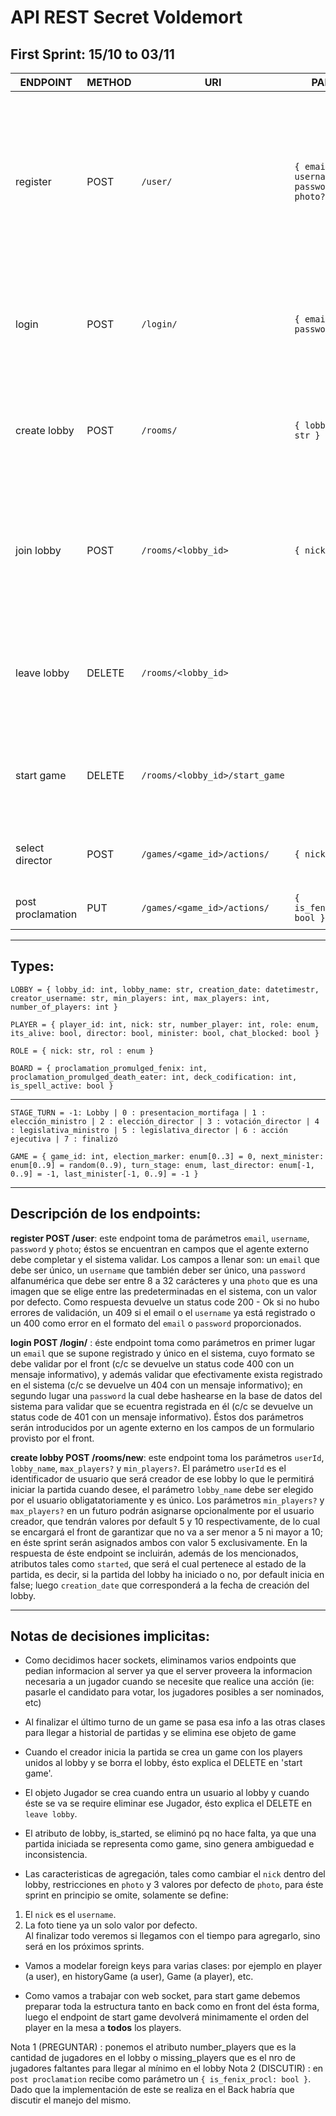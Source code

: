 # API REST Secret Voldemort

## First Sprint: 15/10 to 03/11

| ENDPOINT     | METHOD | URI         | PARAMS       | RESPONSE      | COMMENTS |
| ---------    | ------ | ----------- | ------------ | ------------- | -------- |
| register     | POST   | `/user/` | `{ email: str, username: str, password: str, photo?: image }` | 201 - `{ username: str, email: str, operation_result: "Succefully created" }` \ 409 - Conflict if: `email` already registered `username` already registered \ 400 - Bad Request if: can't parse `email` can't parse `password` can't parse `username` | For now not include email validation  |
| login        | POST | `/login/` | `{ email: str, password: str }`   | 200 - Ok \ 400 - Bad request: can't parse `email` \ 404 - Not found: `email` doesn't exist \ 401 Unauthorized: invalid `password` | |
| create lobby | POST | `/rooms/` | `{ lobby_name: str }` | 201 - `{ LOBBY, operation_result: "Succefully created" }` | Later add in Params: `, max_players?: int, max_players?: int`. For now, min_players = max_players = 5. PRE: user is login | 
 | join lobby | POST | `/rooms/<lobby_id>` | `{ nick: str }` | 201 - `{ nick: str, operation_result: "Succefully created" }` \ 409 - Conflict: `nick` already exists in this lobby \ 404 - Not found: `<lobby_id>` doesn't exist | PRE: User is login. `nick` is `username` of user that call. Player is created when user join in a lobby. Set `number_of_players` to `number_of_players + 1` |
| leave lobby | DELETE | `/rooms/<lobby_id>` | | 200 - Ok  | PRE: there is at least one player in the lobby that not is creater. The player that call is deleted, LOBBY's `number_of_players` is decremented in one. |
| start game | DELETE | `/rooms/<lobby_id>/start_game` | | 200 - Ok | PRE: Player is the creator. A new game is created with players that joined in the lobby, and the lobby is deleted |
| select director | POST | `/games/<game_id>/actions/`    | `{ nick: str }` | 200 - `{ nick: str }` \ 409 - Conflict: nick submitted is not valid  | PRE: Player is the Minister |
| post proclamation | PUT | `/games/<game_id>/actions/` | `{ is_fenix_procl: bool }` | 200 - `{ is_fenix_procl: bool }` | PRE : Minister and Director are selected |

-------------
**Types:**
---

`LOBBY = { lobby_id: int, lobby_name: str, creation_date: datetimestr, creator_username: str, min_players: int, max_players: int, number_of_players: int }`

`PLAYER = { player_id: int, nick: str, number_player: int, role: enum, its_alive: bool, director: bool, minister: bool, chat_blocked: bool }`

`ROLE = { nick: str, rol : enum }`

`BOARD = { proclamation_promulged_fenix: int, proclamation_promulged_death_eater: int, deck_codification: int, is_spell_active: bool }`

---  

`STAGE_TURN = -1: Lobby | 0 : presentacion_mortifaga | 1 : elección_ministro | 2 : elección_director | 3 : votación_director | 4 : legislativa_ministro | 5 : legislativa_director | 6 : acción ejecutiva | 7 : finalizó`

`GAME = { game_id: int, election_marker: enum[0..3] = 0, next_minister: enum[0..9] = random(0..9), turn_stage: enum, last_director: enum[-1, 0..9] = -1, last_minister[-1, 0..9] = -1 }` 

-------------

## Descripción de los endpoints:
 
**register POST /user**: este endpoint toma de parámetros `email`, `username`, `password` y `photo`; éstos se encuentran en campos que el agente externo debe completar y el sistema validar. Los campos a llenar son: un `email` que debe ser único, un `username` que también deber ser único, una `password` alfanumérica que debe ser entre 8 a 32 carácteres y una `photo` que es una imagen que se elige entre las predeterminadas en el sistema, con un valor por defecto. Como respuesta devuelve un status code 200 - Ok si no hubo errores de validación, un 409 si el email o el `username` ya está registrado o un 400 como error en el formato del `email` o `password` proporcionados.

**login POST /login/** : éste endpoint toma como parámetros en primer lugar un `email` que se supone registrado y único en el sistema, cuyo formato se debe validar por el front (c/c se devuelve un status code 400 con un mensaje informativo), y además validar que efectivamente exista registrado en el sistema (c/c se devuelve un 404 con un mensaje informativo); en segundo lugar una `password` la cual debe hashearse en la base de datos del sistema para validar que se ecuentra registrada en él (c/c se devuelve un status code de 401 con un mensaje informativo). Éstos dos parámetros serán introducidos por un agente externo en los campos de un formulario provisto por el front.

**create lobby POST /rooms/new**: este endpoint toma los parámetros `userId`, `lobby_name`, `max_players?` y `min_players?`. El parámetro `userId` es el identificador de usuario que será creador de ese lobby lo que le permitirá iniciar la partida cuando desee, el parámetro `lobby_name` debe ser elegido por el usuario obligatatoriamente y es único. Los parámetros `min_players?` y `max_players?` en un futuro podrán asignarse opcionalmente por el usuario creador, que tendrán valores por default 5 y 10 respectivamente, de lo cual se encargará el front de garantizar que no va a ser menor a 5 ni mayor a 10; en éste sprint serán asignados ambos con valor 5 exclusivamente. En la respuesta de éste endpoint se incluirán, además de los mencionados, atributos tales como `started`, que será el cual pertenece al estado de la partida, es decir, si la partida del lobby ha iniciado o no, por default inicia en false; luego `creation_date` que corresponderá a la fecha de creación del lobby.

---
## Notas de decisiones implicitas:  
 - Como decidimos hacer sockets, eliminamos varios endpoints que pedian informacion al server ya que el server proveera la informacion necesaria a un jugador cuando se necesite que realice una acción (ie: pasarle el candidato para votar, los jugadores posibles a ser nominados, etc)  
 
 - Al finalizar el último turno de un game se pasa esa info a las otras clases para llegar a historial de partidas y se elimina ese objeto de game  

 - Cuando el creador inicia la partida se crea un game con los players unidos al lobby y se borra el lobby, ésto explica el DELETE en 'start game'. 

- El objeto Jugador se crea cuando entra un usuario al lobby y cuando éste se va se require eliminar ese Jugador, ésto explica el DELETE en `leave lobby`.

- El atributo de lobby, is_started, se eliminó pq no hace falta, ya que una partida iniciada se representa como game, sino genera ambiguedad e inconsistencia.

- Las caracteristicas de agregación, tales como cambiar el `nick` dentro del lobby, restricciones en `photo` y 3 valores por defecto de  `photo`, para éste sprint en principio se omite, solamente se define:
 1)  El `nick` es el `username`.
 2)  La foto tiene ya un solo valor por defecto.          
  Al finalizar todo veremos si llegamos con el tiempo para agregarlo, sino será en los próximos sprints.

- Vamos a modelar foreign keys para varias clases: por ejemplo en player (a user), en historyGame (a user), Game (a player), etc.

- Como vamos a trabajar con web socket, para start game debemos preparar toda la estructura tanto en back como en front del ésta forma, luego el endpoint de start game devolverá minimamente el orden del player en la mesa a **todos** los players.


Nota 1 (PREGUNTAR) : ponemos el atributo  number_players que es la cantidad de jugadores en el lobby o missing_players que es el nro de jugadores faltantes para llegar al mínimo en el lobby
Nota 2 (DISCUTIR) : en `post proclamation` recibe como parámetro un `{ is_fenix_procl: bool }`. Dado que la implementación de este se realiza en el Back habría que discutir el manejo del mismo.
